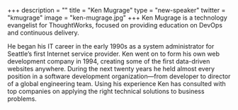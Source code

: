 +++
description = ""
title = "Ken Mugrage"
type = "new-speaker"
twitter = "kmugrage"
image = "ken-mugrage.jpg"
+++
Ken Mugrage is a technology evangelist for ThoughtWorks, focused on providing education on DevOps and continuous delivery.

He began his IT career in the early 1990s as a system administrator for Seattle’s first Internet service provider. Ken went on to form his own web development company in 1994, creating some of the first data-driven websites anywhere. During the next twenty years he held almost every position in a software development organization—from developer to director of a global engineering team. Using his experience Ken has consulted with top companies on applying the right technical solutions to business problems.